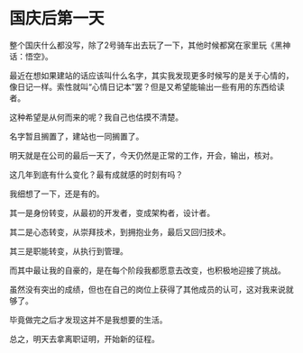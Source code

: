 # 国庆后第一天

整个国庆什么都没写，除了2号骑车出去玩了一下，其他时候都窝在家里玩《黑神话：悟空》。

最近在想如果建站的话应该叫什么名字，其实我发现更多时候写的是关于心情的，像日记一样。索性就叫“心情日记本”罢？但是又希望能输出一些有用的东西给读者。

这种希望是从何而来的呢？我自己也估摸不清楚。

名字暂且搁置了，建站也一同搁置了。

明天就是在公司的最后一天了，今天仍然是正常的工作，开会，输出，核对。

这几年到底有什么变化？最有成就感的时刻有吗？

我细想了一下，还是有的。

其一是身份转变，从最初的开发者，变成架构者，设计者。

其二是心态转变，从崇拜技术，到拥抱业务，最后又回归技术。

其三是职能转变，从执行到管理。

而其中最让我的自豪的，是在每个阶段我都愿意去改变，也积极地迎接了挑战。

虽然没有突出的成绩，但也在自己的岗位上获得了其他成员的认可，这对我来说就够了。

毕竟做完之后才发现这并不是我想要的生活。

总之，明天去拿离职证明，开始新的征程。